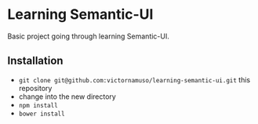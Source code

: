 # Learning Semantic-UI

Basic project going through learning Semantic-UI. 


## Installation

* `git clone git@github.com:victornamuso/learning-semantic-ui.git` this repository
* change into the new directory
* `npm install`
* `bower install`


